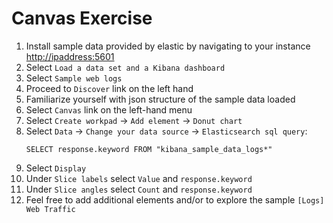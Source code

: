 # Canvas Exercise

1. Install sample data provided by elastic by navigating to your instance [http://ipaddress:5601](http://ipaddress:5601)
2. Select `Load a data set and a Kibana dashboard`
3. Select `Sample web logs`
4. Proceed to `Discover` link on the left hand
5. Familiarize yourself with json structure of the sample data loaded
6. Select `Canvas` link on the left-hand menu
7. Select `Create workpad` -&gt; `Add element` -&gt; `Donut chart`
8. Select `Data` -&gt; `Change your data source` -&gt; `Elasticsearch sql query`:
   ```
   SELECT response.keyword FROM "kibana_sample_data_logs*"
   ```
9. Select `Display`
10. Under `Slice labels` select `Value` and `response.keyword`
11. Under `Slice angles` select `Count` and `response.keyword`
12. Feel free to add additional elements and/or to explore the sample `[Logs] Web Traffic`



